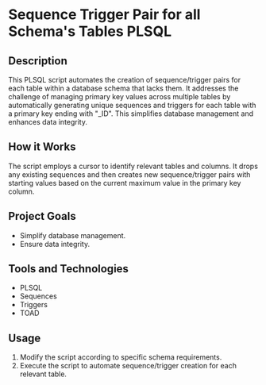 # Sequence Trigger Pair for all Schema's Tables PLSQL

## Description
This PLSQL script automates the creation of sequence/trigger pairs for each table within a database schema that lacks them. It addresses the challenge of managing primary key values across multiple tables by automatically generating unique sequences and triggers for each table with a primary key ending with "_ID". This simplifies database management and enhances data integrity.

## How it Works
The script employs a cursor to identify relevant tables and columns. It drops any existing sequences and then creates new sequence/trigger pairs with starting values based on the current maximum value in the primary key column.

## Project Goals
- Simplify database management.
- Ensure data integrity.

## Tools and Technologies
- PLSQL
- Sequences
- Triggers
- TOAD

## Usage
1. Modify the script according to specific schema requirements.
2. Execute the script to automate sequence/trigger creation for each relevant table.

